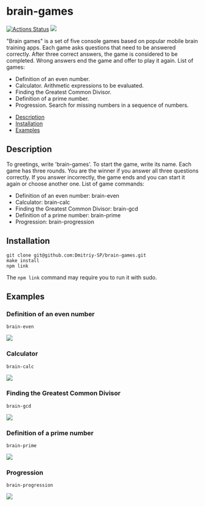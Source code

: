 # brain-games

[![Actions Status](https://github.com/Dmitriy-SP/frontend-project-44/workflows/hexlet-check/badge.svg)](https://github.com/Dmitriy-SP/frontend-project-44/actions)
<a href="https://codeclimate.com/github/Dmitriy-SP/frontend-project-44/maintainability"><img src="https://api.codeclimate.com/v1/badges/04d5697b7c36c1ab492f/maintainability" /></a>

"Brain games" is a set of five console games based on popular mobile brain training apps. Each game asks questions that need to be answered correctly. After three correct answers, the game is considered to be completed. Wrong answers end the game and offer to play it again.
List of games:
<ul>
    <li>Definition of an even number.</li>
    <li>Calculator. Arithmetic expressions to be evaluated.</li>
    <li>Finding the Greatest Common Divisor.</li>
    <li>Definition of a prime number.</li>
    <li>Progression. Search for missing numbers in a sequence of numbers.</li>
</ul>

- [Description](#Description)
- [Installation](#Installation)
- [Examples](#Examples)

## Description
To greetings, write 'brain-games'. To start the game, write its name. Each game has three rounds.
You are the winner if you answer all three questions correctly.
If you answer incorrectly, the game ends and you can start it again or choose another one.
List of game commands:
<ul>
    <li>Definition of an even number: brain-even</li>
    <li>Calculator: brain-calc</li>
    <li>Finding the Greatest Common Divisor: brain-gcd</li>
    <li>Definition of a prime number: brain-prime</li>
    <li>Progression: brain-progression</li>
</ul>

## Installation

```
git clone git@github.com:Dmitriy-SP/brain-games.git
make install
npm link
```
The `npm link` command may require you to run it with sudo.

## Examples

### Definition of an even number
```
brain-even
```
<a href="https://asciinema.org/a/v4QKutdT2niqkZWjtXsVvLp5q" target="_blank"><img src="https://asciinema.org/a/v4QKutdT2niqkZWjtXsVvLp5q.svg" /></a>

### Calculator
```
brain-calc
```
<a href="https://asciinema.org/a/FMBA1yhuGGQhpVg5oupHhAcob" target="_blank"><img src="https://asciinema.org/a/FMBA1yhuGGQhpVg5oupHhAcob.svg" /></a>

### Finding the Greatest Common Divisor
```
brain-gcd
```
<a href="https://asciinema.org/a/vT13TF8cHHkq64hW4nH1aBzlD" target="_blank"><img src="https://asciinema.org/a/vT13TF8cHHkq64hW4nH1aBzlD.svg" /></a>

### Definition of a prime number
```
brain-prime
```
<a href="https://asciinema.org/a/YmVjL8Wtow4oRj1RXcp5JD8BT" target="_blank"><img src="https://asciinema.org/a/YmVjL8Wtow4oRj1RXcp5JD8BT.svg" /></a>

### Progression
```
brain-progression
```
<a href="https://asciinema.org/a/61Rm9itBfjsu584n1hAfSu6cu" target="_blank"><img src="https://asciinema.org/a/61Rm9itBfjsu584n1hAfSu6cu.svg" /></a>